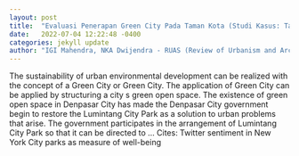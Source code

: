 ```yaml
---
layout: post
title:  "Evaluasi Penerapan Green City Pada Taman Kota (Studi Kasus: Taman Kota Lumintang Denpasar)"
date:   2022-07-04 12:22:48 -0400
categories: jekyll update
author: "IGI Mahendra, NKA Dwijendra - RUAS (Review of Urbanism and Architectural Studies …, 2022"
---
```

The sustainability of urban environmental development can be realized with the concept of a Green City or Green City. The application of Green City can be applied by structuring a city s green open space. The existence of green open space in Denpasar City has made the Denpasar City government begin to restore the Lumintang City Park as a solution to urban problems that arise. The government participates in the arrangement of Lumintang City Park so that it can be directed to …
Cites: ‪Twitter sentiment in New York City parks as measure of well-being‬  